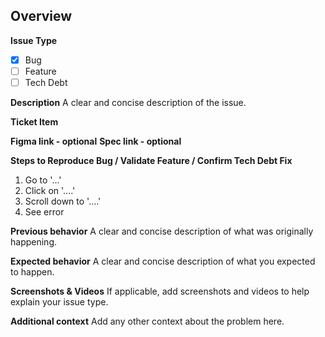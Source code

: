 ## Overview

**Issue Type**

- [x] Bug
- [ ] Feature
- [ ] Tech Debt

**Description**
A clear and concise description of the issue.

**Ticket Item**

**Figma link - optional**
**Spec link - optional**

**Steps to Reproduce Bug / Validate Feature / Confirm Tech Debt Fix**

1. Go to '...'
2. Click on '....'
3. Scroll down to '....'
4. See error

**Previous behavior**
A clear and concise description of what was originally happening.

**Expected behavior**
A clear and concise description of what you expected to happen.

**Screenshots & Videos**
If applicable, add screenshots and videos to help explain your issue type.

**Additional context**
Add any other context about the problem here.
